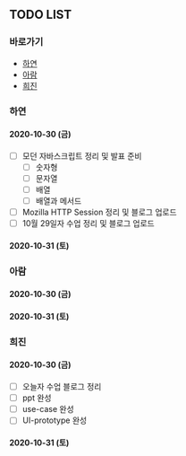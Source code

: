 ## TODO LIST

### 바로가기
- [하연]()
- [아람]()
- [희진]()


### 하연
#### 2020-10-30 (금)
- [ ] 모던 자바스크립트 정리 및 발표 준비
  - [ ] 숫자형
  - [ ] 문자열
  - [ ] 배열
  - [ ] 배열과 메서드
- [ ] Mozilla HTTP Session 정리 및 블로그 업로드
- [ ] 10월 29일자 수업 정리 및 블로그 업로드

#### 2020-10-31 (토)


### 아람
#### 2020-10-30 (금)

#### 2020-10-31 (토)

### 희진
#### 2020-10-30 (금)
- [ ] 오늘자 수업 블로그 정리
- [ ] ppt 완성
- [ ] use-case 완성
- [ ] UI-prototype 완성

#### 2020-10-31 (토)
